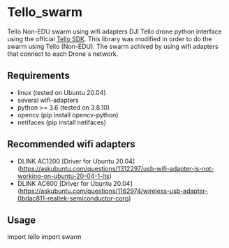 # Tello_swarm
Tello Non-EDU swarm using wifi adapters
DJI Tello drone python interface using the official [Tello SDK](https://dl-cdn.ryzerobotics.com/downloads/tello/20180910/Tello%20SDK%20Documentation%20EN_1.3.pdf). This library was modified in order to do the swarm using Tello (Non-EDU).
The swarm achived by using wifi adapters that connect to each Drone`s network.

## Requirements
- linux (tested on Ubuntu 20.04)
- several wifi-adapters
- python >= 3.6 (tested on 3.8.10)
- opencv (pip install opencv-python)
- netifaces (pip install netifaces)

## Recommended wifi adapters
- DLINK AC1200 [Driver for Ubuntu 20.04] (https://askubuntu.com/questions/1312297/usb-wifi-adapter-is-not-working-on-ubuntu-20-04-1-lts)
- DLINK AC600 [Driver for Ubuntu 20.04] (https://askubuntu.com/questions/1162974/wireless-usb-adapter-0bdac811-realtek-semiconductor-corp)

## Usage
  import tello
  import swarm
  
